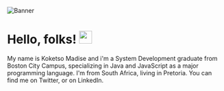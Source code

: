 ![Banner](https://user-images.githubusercontent.com/71934681/123122789-9951b480-d446-11eb-8e0f-9c55a645c1cb.png)

# Hello, folks! <img src="https://raw.githubusercontent.com/MartinHeinz/MartinHeinz/master/wave.gif" width="30px">

My name is Koketso Madise and i'm a System Development graduate from Boston City Campus, specializing in Java and JavaScript as a major programming language. I'm from South Africa, living in Pretoria. You can find me on Twitter, or on LinkedIn.
<!--
**KoketsoMadise/KoketsoMadise** is a ✨ _special_ ✨ repository because its `README.md` (this file) appears on your GitHub profile.

Here are some ideas to get you started:

- 🔭 I’m currently working on ...
- 🌱 I’m currently learning ...
- 👯 I’m looking to collaborate on ...
- 🤔 I’m looking for help with ...
- 💬 Ask me about ...
- 📫 How to reach me: ...
- 😄 Pronouns: ...
- ⚡ Fun fact: ...
-->
